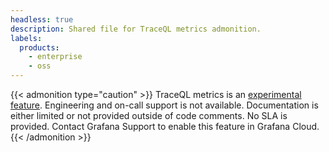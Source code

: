 ```yaml
---
headless: true
description: Shared file for TraceQL metrics admonition.
labels:
  products:
    - enterprise
    - oss
---
```


[//]: # 'This file creates a caution admonition for TraceQL metrics.'
[//]: # 'This shared file is included in these locations:'
[//]: # '/tempo/docs/sources/tempo/traceql/metrics-queries/_index.md'
[//]: # '/tempo/docs/sources/tempo/traceql/metrics-queries/traceql-metrics-admonition.md'
[//]: # '/tempo/docs/sources/tempo//traceql/_index.md'
[//]: #
[//]: # 'If you make changes to this file, verify that the meaning and content are not changed in any place where the file is included.'
[//]: # 'Any links should be fully qualified and not relative.'

<!-- Using a custom admonition because no feature flag is required. -->
{{< admonition type="caution" >}}
TraceQL metrics is an [experimental feature](/docs/release-life-cycle/). Engineering and on-call support is not available. Documentation is either limited or not provided outside of code comments. No SLA is provided.
Contact Grafana Support to enable this feature in Grafana Cloud.
{{< /admonition >}}